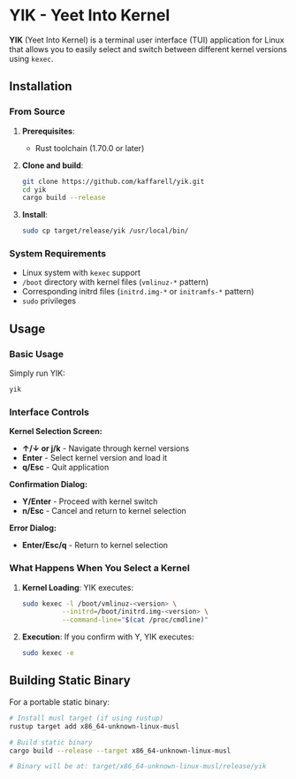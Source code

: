 # YIK - Yeet Into Kernel

**YIK** (Yeet Into Kernel) is a terminal user interface (TUI) application for
Linux that allows you to easily select and switch between different kernel
versions using `kexec`.

## Installation

### From Source

1. **Prerequisites**:
   - Rust toolchain (1.70.0 or later)

2. **Clone and build**:
   ```bash
   git clone https://github.com/kaffarell/yik.git
   cd yik
   cargo build --release
   ```

3. **Install**:
   ```bash
   sudo cp target/release/yik /usr/local/bin/
   ```

### System Requirements

- Linux system with `kexec` support
- `/boot` directory with kernel files (`vmlinuz-*` pattern)
- Corresponding initrd files (`initrd.img-*` or `initramfs-*` pattern)
- `sudo` privileges

## Usage

### Basic Usage

Simply run YIK:

```bash
yik
```

### Interface Controls

**Kernel Selection Screen:**
- **↑/↓ or j/k** - Navigate through kernel versions
- **Enter** - Select kernel version and load it
- **q/Esc** - Quit application

**Confirmation Dialog:**
- **Y/Enter** - Proceed with kernel switch
- **n/Esc** - Cancel and return to kernel selection

**Error Dialog:**
- **Enter/Esc/q** - Return to kernel selection

### What Happens When You Select a Kernel

1. **Kernel Loading**: YIK executes:
   ```bash
   sudo kexec -l /boot/vmlinuz-<version> \
             --initrd=/boot/initrd.img-<version> \
             --command-line="$(cat /proc/cmdline)"
   ```

2. **Execution**: If you confirm with Y, YIK executes:
   ```bash
   sudo kexec -e
   ```

## Building Static Binary

For a portable static binary:

```bash
# Install musl target (if using rustup)
rustup target add x86_64-unknown-linux-musl

# Build static binary
cargo build --release --target x86_64-unknown-linux-musl

# Binary will be at: target/x86_64-unknown-linux-musl/release/yik
```
